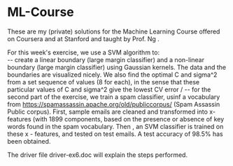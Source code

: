 # ML-Course
These are my (private) solutions for the Machine Learning Course offered on Coursera and at Stanford and taught by Prof. Ng . 

For this week's exercise, we use a SVM algorithm to:  
-- create a linear boundary (large margin classifier) and a non-linear boundary (large margin classifier) using Gaussian kernels. 
The data and the boundaries are visualized nicely. We also find the optimal C and sigma^2 from a set sequence of values (8 for each), 
in the sense that these particular values of C and sigma^2 give the lowest CV error /
-- for the second part of the exercise, we train a spam classifier, usinf a vocabulary from https://spamassassin.apache.org/old/publiccorpus/ 
(Spam Assassin Public corpus). First, sample emails are cleaned and transformed into x-features (with 1899 components, based on the presence 
or absence of key words found in the spam vocabulary. Then , an SVM classifier is trained on these x - features, and tested on test emails. 
A test accuracy of 98.5% has been obtained. 

The driver file driver-ex6.doc will explain the steps performed. 
